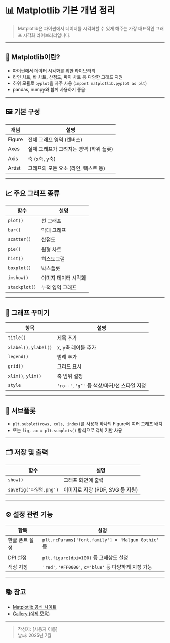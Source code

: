 
# 📊 Matplotlib 기본 개념 정리

> Matplotlib은 파이썬에서 데이터를 시각화할 수 있게 해주는 가장 대표적인 그래프 시각화 라이브러리입니다.

---

## 📌 Matplotlib이란?

- 파이썬에서 데이터 시각화를 위한 라이브러리
- 라인 차트, 바 차트, 산점도, 파이 차트 등 다양한 그래프 지원
- 하위 모듈로 `pyplot`을 자주 사용 (`import matplotlib.pyplot as plt`)
- pandas, numpy와 함께 사용하기 좋음

---

## 🖼 기본 구성

| 개념 | 설명 |
|------|------|
| Figure | 전체 그래프 영역 (캔버스) |
| Axes | 실제 그래프가 그려지는 영역 (하위 플롯) |
| Axis | 축 (x축, y축) |
| Artist | 그래프의 모든 요소 (라인, 텍스트 등) |

---

## 📈 주요 그래프 종류

| 함수 | 설명 |
|------|------|
| `plot()` | 선 그래프 |
| `bar()` | 막대 그래프 |
| `scatter()` | 산점도 |
| `pie()` | 원형 차트 |
| `hist()` | 히스토그램 |
| `boxplot()` | 박스플롯 |
| `imshow()` | 이미지 데이터 시각화 |
| `stackplot()` | 누적 영역 그래프 |

---

## 🎨 그래프 꾸미기

| 항목 | 설명 |
|------|------|
| `title()` | 제목 추가 |
| `xlabel()`, `ylabel()` | x, y축 레이블 추가 |
| `legend()` | 범례 추가 |
| `grid()` | 그리드 표시 |
| `xlim()`, `ylim()` | 축 범위 설정 |
| `style` | `'ro--'`, `'g^'` 등 색상/마커/선 스타일 지정 |

---

## 🔁 서브플롯

- `plt.subplot(rows, cols, index)`를 사용해 하나의 Figure에 여러 그래프 배치
- 또는 `fig, ax = plt.subplots()` 방식으로 객체 기반 사용

---

## 🗂 저장 및 출력

| 함수 | 설명 |
|------|------|
| `show()` | 그래프 화면에 출력 |
| `savefig('파일명.png')` | 이미지로 저장 (PDF, SVG 등 지원) |

---

## ⚙ 설정 관련 기능

| 항목 | 설명 |
|------|------|
| 한글 폰트 설정 | `plt.rcParams['font.family'] = 'Malgun Gothic'` 등 |
| DPI 설정 | `plt.figure(dpi=100)` 등 고해상도 설정 |
| 색상 지정 | `'red'`, `'#FF0000'`, `c='blue'` 등 다양하게 지정 가능 |

---

## 📚 참고

- [Matplotlib 공식 사이트](https://matplotlib.org/)
- [Gallery (예제 모음)](https://matplotlib.org/stable/gallery/index.html)

---

> 작성자: [사용자 이름]  
> 날짜: 2025년 7월
